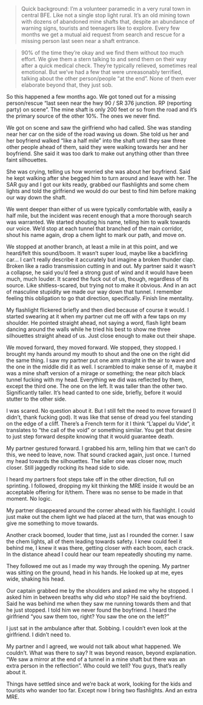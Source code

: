 >	Quick background: I’m a volunteer paramedic in a very rural town in central BFE. Like not a single stop light rural. It’s an old mining town with dozens of abandoned mine shafts that, despite an abundance of warning signs, tourists and teenagers like to explore. Every few months we get a mutual aid request from search and rescue for a missing person last seen near a shaft entrance. 

>	90% of the time they’re okay and we find them without *too* much effort. We give them a stern talking to and send them on their way after a quick medical check. They’re typically relieved, sometimes real emotional. But we’ve had a few that were unreasonably terrified, talking about the other person/people “at the end”. None of them ever elaborate beyond that, they just sob. 

So this happened a few months ago. We got toned out for a missing person/rescue “last seen near the hwy 90 / SR 376 junction. RP (reporting party) on scene”. The mine shaft is only 200 feet or so from the road and it’s the primary source of the other 10%. The ones we never find. 

We got on scene and saw the girlfriend who had  called. She was standing near her car on the side of the road waving us down. She told us her and her boyfriend walked “like a half mile” into the shaft until they saw three other people ahead of them, said they were walking towards her and her boyfriend. She said it was too dark to make out anything other than three faint silhouettes. 

She was crying, telling us how worried she was about her boyfriend. Said he kept walking after she begged him to turn around and leave with her. The SAR guy and I got our kits ready, grabbed our flashlights and some chem lights and told the girlfriend we would do our best to find him before making  our way down the shaft. 

We went deeper than either of us were typically comfortable with, easily a half mile, but the incident was recent enough that a more thorough search was warranted. We started shouting his name, telling him to walk towards our voice. We’d stop at each tunnel that branched of the main corridor, shout his name again, drop a chem light to mark our path, and move on. 

We stopped at another branch, at least a mile in at this point, and we heard/felt this sound/boom. It wasn’t super loud, maybe like a backfiring car… I can’t really describe it accurately but imagine a broken thunder clap. Broken like a radio transmission cutting in and out. My partner said it wasn’t a collapse, he said you’d feel a strong gust of wind and it would have been much, much louder. It scared the fuck out of us, though, regardless of its source. Like shitless-scared, but trying not to make it obvious. And in an act of masculine stupidity we made our way down that tunnel. I remember feeling this obligation to go that direction, specifically. Finish line mentality. 

My flashlight flickered briefly and then died because of course it would. I started swearing at it when my partner cut me off with a few taps on my shoulder. He pointed straight ahead, not saying a word, flash light beam dancing around the walls while he tried his best to show me three silhouettes straight ahead of us. Just close enough to make out their shape.

We moved forward, they moved forward. We stopped, they stopped. I brought my hands around my mouth to shout and the one on the right did the same thing. I saw my partner put one arm straight in the air to wave and the one in the middle did it as well. I scrambled to make sense of it, maybe it was a mine shaft version of a mirage or something; the near pitch black tunnel fucking with my head. Everything we did was reflected by them, except the third one. The one on the left. It was taller than the other two. Significantly taller. It’s head canted to one side, briefly, before it would stutter to the other side. 

I was scared. No question about it. But I still felt the need to move forward (I didn’t, thank fucking god). It was like that sense of dread you feel standing on the edge of a cliff. There’s a French term for it I think “L’appel du Vide“, it translates to “the call of the void” or something similar. You get that desire to just step forward despite knowing that it would guarantee death. 

My partner gestured forward. I grabbed his arm, telling him that we can’t do this, we need to leave, now. That sound cracked again, just once. I turned my head towards the silhouettes. The taller one was closer now, much closer. Still jaggedly rocking its head side to side. 

I heard my partners foot steps take off in the other direction, full on sprinting. I followed, dropping my kit thinking the MRE inside it would be an acceptable offering for it/them. There was no sense to be made in that moment. No logic. 

My partner disappeared around the corner ahead with his flashlight. I could just make out the chem light we had placed at the turn, that was enough to give me something to move towards. 

Another crack boomed, louder that time, just as I rounded the corner. I saw the chem lights, all of them leading towards safety. I knew could feel it behind me, I knew it was there, getting closer with each boom, each crack. In the distance ahead I could hear our team repeatedly shouting my name. 

They followed me out as I made my way through the opening. My partner was sitting on the ground, head in his hands. He looked up at me, eyes wide, shaking his head. 

Our captain grabbed me by the shoulders and asked me why he stopped. I asked him in between breaths why did *who* stop? He said the boyfriend. Said he was behind me when they saw me running towards them and that he just stopped. I told him we never found the boyfriend. I heard the girlfriend “you saw them too, right? You saw the one on the left?”

I just sat in the ambulance after that. Sobbing. I couldn’t even look at the girlfriend. I didn’t need to. 

My partner and I agreed, we would not talk about what happened. We couldn’t. What was there to say? It was beyond reason, beyond explanation. “We saw a mirror at the end of a tunnel in a mine shaft but there was an extra person in the reflection”. Who could we tell? You guys, that’s really about it. 

Things have settled since and we’re back at work, looking for the kids and tourists who wander too far. Except now I bring two flashlights. And an extra MRE.